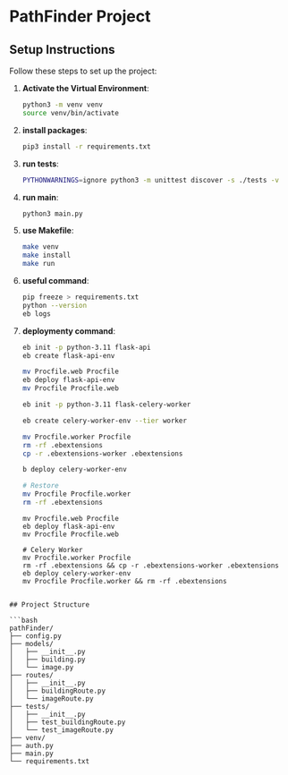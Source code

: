 # PathFinder Project

## Setup Instructions

Follow these steps to set up the project:

1. **Activate the Virtual Environment**:

   ```bash
   python3 -m venv venv
   source venv/bin/activate
   ```

2. **install packages**:

   ```bash
   pip3 install -r requirements.txt
   ```

3. **run tests**:

   ```bash
   PYTHONWARNINGS=ignore python3 -m unittest discover -s ./tests -v
   ```

4. **run main**:

   ```bash
   python3 main.py
   ```

5. **use Makefile**:
   ```bash
   make venv
   make install
   make run
   ```


6. **useful command**:
   ```bash
   pip freeze > requirements.txt    
   python --version
   eb logs
   ```

7. **deploymenty command**:
   ```bash
   eb init -p python-3.11 flask-api
   eb create flask-api-env

   mv Procfile.web Procfile
   eb deploy flask-api-env
   mv Procfile Procfile.web
   
   eb init -p python-3.11 flask-celery-worker

   eb create celery-worker-env --tier worker

   mv Procfile.worker Procfile
   rm -rf .ebextensions
   cp -r .ebextensions-worker .ebextensions

   b deploy celery-worker-env

   # Restore
   mv Procfile Procfile.worker
   rm -rf .ebextensions
   ```

   ```
   mv Procfile.web Procfile
   eb deploy flask-api-env
   mv Procfile Procfile.web

   # Celery Worker
   mv Procfile.worker Procfile
   rm -rf .ebextensions && cp -r .ebextensions-worker .ebextensions
   eb deploy celery-worker-env
   mv Procfile Procfile.worker && rm -rf .ebextensions
```

## Project Structure

```bash
pathFinder/
├── config.py
├── models/
│   ├── __init__.py
│   ├── building.py
│   └── image.py
├── routes/
│   ├── __init__.py
│   ├── buildingRoute.py
│   └── imageRoute.py
├── tests/
│   ├── __init__.py
│   ├── test_buildingRoute.py
│   └── test_imageRoute.py
├── venv/
├── auth.py
├── main.py
└── requirements.txt
```


